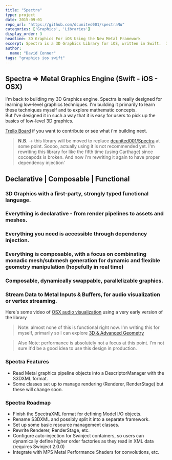 ```yaml
---
title: "Spectra"
type: project
date: 2015-09-01
repo_url: "https://github.com/dcunited001/spectraNu"
categories: ['Graphics', 'Libraries']
display_order: 3
headline: 3D Graphics For iOS Using the New Metal Framework
excerpt: Spectra is a 3D Graphics Library for iOS, written in Swift.  It's based on the new Metal framework, which opens the door for new possibilities!  Spectra is focused on utilizing the functional facets of the Swift language to enable vibrant new graphical programming techniques.  Dependency Injection maximizes simplicity.  Render pipelines can be constructed dynamically.  Nodes in the Scene Graph can be flexibly interweaved.  Geometry and Compute Shaders are at the forefront.
author:
  name: "David Conner"
tags: "graphics ios swift"
---
```


## Spectra => Metal Graphics Engine (Swift - iOS - OSX)

I'm back to building my 3D Graphics engine.  Spectra is really designed for learning low-level graphics 
techniques.  I'm building it primarily to learn these techniques myself and to explore mathematic concepts.  
But I've designed it in such a way that it is easy for users to pick up the basics of low-level 3D graphics.  

[Trello Board](https://trello.com/b/FYL0pBuF/spectra) if you want to contribute or see what i'm building next.

> **N.B.** -> this library will be moved to replace [dcunited001/Spectra](http://github.com/dcunited001/Spectra) at
> some point. Soooo, actually using it is not recommended yet. I'm rewriting this library for like the fifth 
> time (using Carthage) since cocoapods is broken.  And now i'm rewriting it again to have proper 
> dependency injection'

## Declarative | Composable | Functional

### 3D Graphics with a first-party, strongly typed functional language. 

### Everything is declarative - from render pipelines to assets and meshes. 

### Everything you need is accessible through dependency injection.  

### Everything is composable, with a focus on combinating monadic mesh/submesh generation for dynamic and flexible geometry manipulation (hopefully in real time)

### Composable, dynamically swappable, parallelizable graphics.

### Stream Data to Metal Inputs & Buffers, for audio visualization or vertex streaming.

Here's some video of [OSX audio visualization](https://www.youtube.com/watch?v=LKVYEnu8sLk) using a very early version of the library

> Note: almost none of this is functional right now.  I'm writing this for myself, primarily so I can explore [3D & Advanced Geometry](http://www.geometry.caltech.edu/)

> Also Note: performance is absolutely not a focus at this point.  I'm not sure it'd be a good idea to use this design in production.

### Spectra Features

- Read Metal graphics pipeline objects into a DescriptorManager with the S3DXML format.
- Some classes set up to manage rendering (Renderer, RenderStage) but these will change soon.

### Spectra Roadmap

- Finish the SpectraXML format for defining Model I/O objects.
- Rename S3DXML and possibly split it into a separate framework.
- Set up some basic resource management classes.
- Rewrite Renderer, RenderStage, etc.
- Configure auto-injection for Swinject containers, so users can dynamically define higher order factories as they
  read in XML data (requires Swinject 2.0.0)
- Integrate with MPS Metal Performance Shaders for convolutions, etc.

